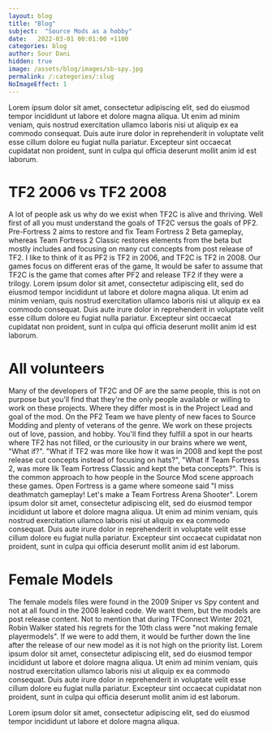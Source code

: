 ```yaml
---
layout: blog
title: "Blog"
subject:  "Source Mods as a hobby"
date:   2022-03-01 00:01:00 +1100
categories: blog
author: Sour Dani
hidden: true
image: /assets/blog/images/sb-spy.jpg
permalink: /:categories/:slug
NoImageEffect: 1
---
```


Lorem ipsum dolor sit amet, consectetur adipiscing elit, sed do eiusmod tempor incididunt ut labore et dolore magna aliqua. Ut enim ad minim veniam, quis nostrud exercitation ullamco laboris nisi ut aliquip ex ea commodo consequat. Duis aute irure dolor in reprehenderit in voluptate velit esse cillum dolore eu fugiat nulla pariatur. Excepteur sint occaecat cupidatat non proident, sunt in culpa qui officia deserunt mollit anim id est laborum.


# TF2 2006 vs TF2 2008

A lot of people ask us why do we exist when TF2C is alive and thriving. Well first of all you must understand the goals of TF2C versus the goals of PF2. Pre-Fortress 2 aims to restore and fix Team Fortress 2 Beta gameplay, whereas Team Fortress 2 Classic restores elements from the beta but mostly includes and focusing on many cut concepts from post release of TF2. I like to think of it as PF2 is TF2 in 2006, and TF2C is TF2 in 2008. Our games focus on different eras of the game, It would be safer to assume that TF2C is the game that comes after PF2 and release TF2 if they were a trilogy. Lorem ipsum dolor sit amet, consectetur adipiscing elit, sed do eiusmod tempor incididunt ut labore et dolore magna aliqua. Ut enim ad minim veniam, quis nostrud exercitation ullamco laboris nisi ut aliquip ex ea commodo consequat. Duis aute irure dolor in reprehenderit in voluptate velit esse cillum dolore eu fugiat nulla pariatur. Excepteur sint occaecat cupidatat non proident, sunt in culpa qui officia deserunt mollit anim id est laborum.

# All volunteers

Many of the developers of TF2C and OF are the same people, this is not on purpose but you'll find that they're the only people available or willing to work on these projects. Where they differ most is in the Project Lead and goal of the mod. On the PF2 Team we have plenty of new faces to Source Modding and plenty of veterans of the genre. We work on these projects out of love, passion, and hobby. You'll find they fulfill a spot in our hearts where TF2 has not filled, or the curiousity in our brains where we went, "What if?". "What if TF2 was more like how it was in 2008 and kept the post release cut concepts instead of focusing on hats?", "What if Team Fortress 2, was more lik Team Fortress Classic and kept the beta concepts?". This is the common approach to how people in the Source Mod scene approach these games. Open Fortress is a game where someone said "I miss deathmatch gameplay! Let's make a Team Fortress Arena Shooter". Lorem ipsum dolor sit amet, consectetur adipiscing elit, sed do eiusmod tempor incididunt ut labore et dolore magna aliqua. Ut enim ad minim veniam, quis nostrud exercitation ullamco laboris nisi ut aliquip ex ea commodo consequat. Duis aute irure dolor in reprehenderit in voluptate velit esse cillum dolore eu fugiat nulla pariatur. Excepteur sint occaecat cupidatat non proident, sunt in culpa qui officia deserunt mollit anim id est laborum.

# Female Models

The female models files were found in the 2009 Sniper vs Spy content and not at all found in the 2008 leaked code. We want them, but the models are post release content. Not to mention that during TFConnect Winter 2021, Robin Walker stated his regrets for the 10th class were "not making female playermodels". If we were to add them, it would be further down the line after the release of our new model as it is not high on the priority list. Lorem ipsum dolor sit amet, consectetur adipiscing elit, sed do eiusmod tempor incididunt ut labore et dolore magna aliqua. Ut enim ad minim veniam, quis nostrud exercitation ullamco laboris nisi ut aliquip ex ea commodo consequat. Duis aute irure dolor in reprehenderit in voluptate velit esse cillum dolore eu fugiat nulla pariatur. Excepteur sint occaecat cupidatat non proident, sunt in culpa qui officia deserunt mollit anim id est laborum.

Lorem ipsum dolor sit amet, consectetur adipiscing elit, sed do eiusmod tempor incididunt ut labore et dolore magna aliqua.